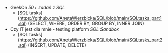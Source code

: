 - GeekOn  *50+ zadań z SQL*
  - [SQL tasks] (https://github.com/AnetaWierzbicka/SQL/blob/main/SQLtasks_part1.sql) (SELECT, WHERE, ORDER BY, GROUP BY, INNER JOIN)
- Czy IT jest dla mnie - testing platform *SQL Sandbox*
  - [SQL tasks] (https://github.com/AnetaWierzbicka/SQL/blob/main/SQLtasks_part2.sql) (INSERT, UPDATE, DELETE)

